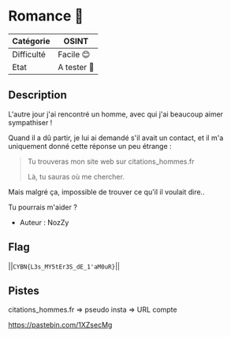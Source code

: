 
# Romance 🌹

| Catégorie  | OSINT       |
|------------|-------------|
| Difficulté | Facile 😊   |
| Etat       | A tester 🎯 |

## Description

L'autre jour j'ai rencontré un homme, avec qui j'ai beaucoup aimer sympathiser !

Quand il a dû partir, je lui ai demandé s'il avait un contact, et il m'a uniquement donné cette réponse un peu étrange :

> Tu trouveras mon site web sur citations_hommes.fr
>
> Là, tu sauras où me chercher.

Mais malgré ça, impossible de trouver ce qu'il il voulait dire..

Tu pourrais m'aider ?

- Auteur : NozZy

## Flag
||`CYBN{L3s_MY5tEr3S_dE_1'aM0uR}`||

## Pistes
citations_hommes.fr => pseudo insta => URL compte

https://pastebin.com/1XZsecMg